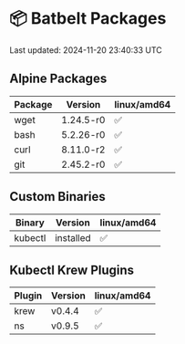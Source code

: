 # 📦 Batbelt Packages

Last updated: 2024-11-20 23:40:33 UTC

## Alpine Packages
| Package | Version | linux/amd64 |
|---------|----------|---------|
| wget | 1.24.5-r0 | ✅ |
| bash | 5.2.26-r0 | ✅ |
| curl | 8.11.0-r2 | ✅ |
| git | 2.45.2-r0 | ✅ |

## Custom Binaries
| Binary | Version | linux/amd64 |
|---------|----------|---------|
| kubectl | installed | ✅ |

## Kubectl Krew Plugins
| Plugin | Version | linux/amd64 |
|---------|----------|---------|
| krew | v0.4.4 | ✅ |
| ns | v0.9.5 | ✅ |
